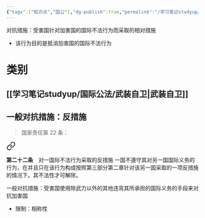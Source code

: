 ```yaml
---
{"tags":["知识点","国公"],"dg-publish":true,"permalink":"/学习笔记studyup/国际公法/对抗措施/","dgPassFrontmatter":true,"created":"2024-11-08T12:57:57.959+08:00","updated":"2024-11-08T13:07:08.994+08:00"}
---
```


对抗措施：受害国针对加害国的国际不法行为而采取的相对措施
- 该行为目的是抵消加害国的国际不法行为
# 类别
## [[学习笔记studyup/国际公法/武装自卫\|武装自卫]]
## 一般对抗措施：反措施
>国家责任第 22 条：
<div class="transclusion internal-embed is-loaded"><a class="markdown-embed-link" href="////#t22" aria-label="Open link"><svg xmlns="http://www.w3.org/2000/svg" width="24" height="24" viewBox="0 0 24 24" fill="none" stroke="currentColor" stroke-width="2" stroke-linecap="round" stroke-linejoin="round" class="svg-icon lucide-link"><path d="M10 13a5 5 0 0 0 7.54.54l3-3a5 5 0 0 0-7.07-7.07l-1.72 1.71"></path><path d="M14 11a5 5 0 0 0-7.54-.54l-3 3a5 5 0 0 0 7.07 7.07l1.71-1.71"></path></svg></a><div class="markdown-embed">



**第二十二条**　对一国际不法行为采取的反措施
一国不遵守其对另一国国际义务的行为，在并且只在该行为构成按照第三部分第二章针对该另一国采取的一项反措施的情况下。其不法性才可解除。 

</div></div>


一般对抗措施：受害国使用除武力以外的其他违背其所承担的国际义务的手段来对抗加害国
- 限制：相称性